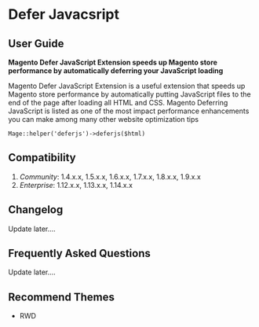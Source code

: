 Defer Javacsript
====================

User Guide
-------------------------------------------

**Magento Defer JavaScript Extension speeds up Magento store performance by automatically deferring your JavaScript loading**

Magento Defer JavaScript Extension is a useful extension that speeds up Magento store performance by automatically putting JavaScript files to the end of the page after loading all HTML and CSS. Magento Deferring JavaScript is listed as one of the most impact performance enhancements you can make among many other website optimization tips


`Mage::helper('deferjs')->deferjs($html)`

Compatibility
------------

1. *Community*: 1.4.x.x, 1.5.x.x, 1.6.x.x, 1.7.x.x, 1.8.x.x, 1.9.x.x
2. *Enterprise*: 1.12.x.x, 1.13.x.x, 1.14.x.x


Changelog
-------------

Update later....


Frequently Asked Questions
-----------------------------------------------

Update later....

Recommend Themes
-----------------------------------------------

* RWD
